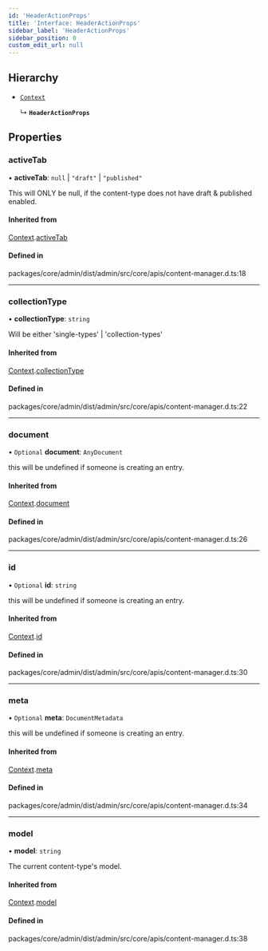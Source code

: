 ```yaml
---
id: 'HeaderActionProps'
title: 'Interface: HeaderActionProps'
sidebar_label: 'HeaderActionProps'
sidebar_position: 0
custom_edit_url: null
---
```


## Hierarchy

- [`Context`](Context.md)

  ↳ **`HeaderActionProps`**

## Properties

### activeTab

• **activeTab**: `null` \| `"draft"` \| `"published"`

This will ONLY be null, if the content-type
does not have draft & published enabled.

#### Inherited from

[Context](Context.md).[activeTab](Context.md#activetab)

#### Defined in

packages/core/admin/dist/admin/src/core/apis/content-manager.d.ts:18

---

### collectionType

• **collectionType**: `string`

Will be either 'single-types' | 'collection-types'

#### Inherited from

[Context](Context.md).[collectionType](Context.md#collectiontype)

#### Defined in

packages/core/admin/dist/admin/src/core/apis/content-manager.d.ts:22

---

### document

• `Optional` **document**: `AnyDocument`

this will be undefined if someone is creating an entry.

#### Inherited from

[Context](Context.md).[document](Context.md#document)

#### Defined in

packages/core/admin/dist/admin/src/core/apis/content-manager.d.ts:26

---

### id

• `Optional` **id**: `string`

this will be undefined if someone is creating an entry.

#### Inherited from

[Context](Context.md).[id](Context.md#id)

#### Defined in

packages/core/admin/dist/admin/src/core/apis/content-manager.d.ts:30

---

### meta

• `Optional` **meta**: `DocumentMetadata`

this will be undefined if someone is creating an entry.

#### Inherited from

[Context](Context.md).[meta](Context.md#meta)

#### Defined in

packages/core/admin/dist/admin/src/core/apis/content-manager.d.ts:34

---

### model

• **model**: `string`

The current content-type's model.

#### Inherited from

[Context](Context.md).[model](Context.md#model)

#### Defined in

packages/core/admin/dist/admin/src/core/apis/content-manager.d.ts:38
